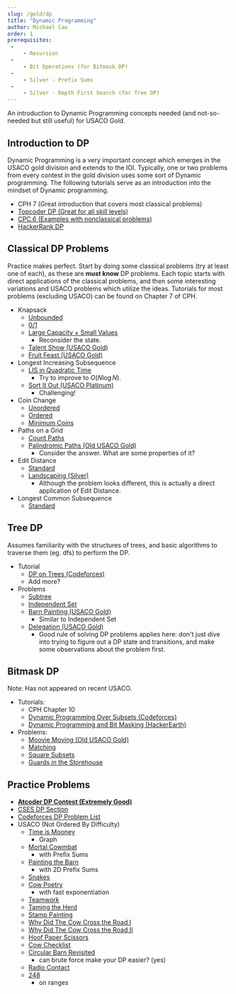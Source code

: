 ```yaml
---
slug: /gold/dp
title: "Dynamic Programming"
author: Michael Cao
order: 1
prerequisites: 
 - 
     - Recursion
 - 
     - Bit Operations (for Bitmask DP)
 - 
     - Silver - Prefix Sums
 -
     - Silver - Depth First Search (for Tree DP)
---
```


An introduction to Dynamic Programming concepts needed (and not-so-needed but still useful) for USACO Gold. 

<!-- END DESCRIPTION -->

## Introduction to DP

Dynamic Programming is a very important concept which emerges in the USACO gold division and extends to the IOI. Typically, one or two problems from every contest in the gold division uses some sort of Dynamic programming. The following tutorials serve as an introduction into the mindset of Dynamic programming.

 - CPH 7 (Great introduction that covers most classical problems)
 - [Topcoder DP (Great for all skill levels)](https://www.topcoder.com/community/competitive-programming/tutorials/dynamic-programming-from-novice-to-advanced/)
 - [CPC.6 (Examples with nonclassical problems)](https://github.com/SuprDewd/T-414-AFLV/tree/master/06_dynamic_programming)
 - [HackerRank DP](https://www.hackerrank.com/topics/dynamic-programming)

## Classical DP Problems

Practice makes perfect. Start by doing some classical problems (try at least one of each), as these are **must know** DP problems. Each topic starts with direct applications of the classical problems, and then some interesting variations and USACO problems which utilize the ideas. Tutorials for most problems (excluding USACO) can be found on Chapter 7 of CPH.

 * Knapsack
   * [Unbounded](https://www.hackerrank.com/challenges/unbounded-knapsack/problem)
   * [0/1](https://www.hackerrank.com/contests/srin-aadc03/challenges/classic-01-knapsack/problem)
   * [Large Capacity + Small Values](https://atcoder.jp/contests/dp/tasks/dp_e)
      * Reconsider the state.
   * [Talent Show (USACO Gold)](http://www.usaco.org/index.php?page=viewproblem2&cpid=839)
   * [Fruit Feast (USACO Gold)](http://www.usaco.org/index.php?page=viewproblem2&cpid=574)
 * Longest Increasing Subsequence
   * [LIS in Quadratic Time](https://leetcode.com/problems/longest-increasing-subsequence/)
      * Try to improve to $O(N\log N)$. 
   * [Sort It Out (USACO Platinum)](http://www.usaco.org/index.php?page=viewproblem2&cpid=865)
      * Challenging!
 * Coin Change
   * [Unordered](https://cses.fi/problemset/task/1635)
   * [Ordered](https://cses.fi/problemset/task/1636)
   * [Minimum Coins](https://cses.fi/problemset/task/1634)
 * Paths on a Grid
   * [Count Paths](https://atcoder.jp/contests/dp/tasks/dp_h)
   * [Palindromic Paths (Old USACO Gold)](http://www.usaco.org/index.php?page=viewproblem2&cpid=553)
      * Consider the answer. What are some properties of it?
 * Edit Distance
   * [Standard](https://www.hackerrank.com/contests/cse-830-homework-3/challenges/edit-distance)
   * [Landscaping (Silver)](http://www.usaco.org/index.php?page=viewproblem2&cpid=126)
      * Although the problem looks different, this is actually a direct application of Edit Distance.
 * Longest Common Subsequence
   * [Standard](https://leetcode.com/problems/longest-common-subsequence/)

## Tree DP

Assumes familiarity with the structures of trees, and basic algorithms to traverse them (eg. dfs) to perform the DP.

  * Tutorial
    * [DP on Trees (Codeforces)](https://codeforces.com/blog/entry/20935)
    * Add more?
  * Problems
    * [Subtree](https://atcoder.jp/contests/dp/tasks/dp_v)
    * [Independent Set](https://atcoder.jp/contests/dp/tasks/dp_p)
    * [Barn Painting (USACO Gold)](http://www.usaco.org/index.php?page=viewproblem2&cpid=766)
       * Similar to Independent Set
    * [Delegation (USACO Gold)](http://usaco.org/index.php?page=viewproblem2&cpid=1019)
       * Good rule of solving DP problems applies here: don't just dive into trying to figure out a DP state and transitions, and make some observations about the problem first.

## Bitmask DP

Note: Has not appeared on recent USACO.

 * Tutorials:
   * CPH Chapter 10
   * [Dynamic Programming Over Subsets (Codeforces)](https://codeforces.com/blog/entry/337)
   * [Dynamic Programming and Bit Masking (HackerEarth)](https://www.hackerearth.com/practice/algorithms/dynamic-programming/bit-masking/tutorial/)
 * Problems:
   * [Moovie Moving (Old USACO Gold)](http://www.usaco.org/index.php?page=viewproblem2&cpid=515)
   * [Matching](https://atcoder.jp/contests/dp/tasks/dp_o)
   * [Square Subsets](https://codeforces.com/contest/895/problem/C)
   * [Guards in the Storehouse](https://codeforces.com/problemset/problem/845/F)

## Practice Problems

 * **[Atcoder DP Contest (Extremely Good)](https://atcoder.jp/contests/dp/tasks)**
 * [CSES DP Section](https://cses.fi/problemset/list/)
 * [Codeforces DP Problem List](http://codeforces.com/blog/entry/325)
 * USACO (Not Ordered By Difficulty)
   * [Time is Mooney](http://www.usaco.org/index.php?page=viewproblem2&cpid=993)
     * Graph
   * [Mortal Cowmbat](http://usaco.org/index.php?page=viewproblem2&cpid=971)
     * with Prefix Sums
   * [Painting the Barn](http://usaco.org/index.php?page=viewproblem2&cpid=923)
     * with 2D Prefix Sums
   * [Snakes](http://www.usaco.org/index.php?page=viewproblem2&cpid=945)
   * [Cow Poetry](http://usaco.org/index.php?page=viewproblem2&cpid=897)
     * with fast exponentiation
   * [Teamwork](http://usaco.org/index.php?page=viewproblem2&cpid=863)
   * [Taming the Herd](http://www.usaco.org/index.php?page=viewproblem2&cpid=815)
   * [Stamp Painting](http://www.usaco.org/index.php?page=viewproblem2&cpid=791)
   * [Why Did The Cow Cross the Road I](http://www.usaco.org/index.php?page=viewproblem2&cpid=717)
   * [Why Did The Cow Cross the Road II](http://www.usaco.org/index.php?page=viewproblem2&cpid=718)
   * [Hoof Paper Scissors](http://www.usaco.org/index.php?page=viewproblem2&cpid=694)
   * [Cow Checklist](http://www.usaco.org/index.php?page=viewproblem2&cpid=670)
   * [Circular Barn Revisited](http://www.usaco.org/index.php?page=viewproblem2&cpid=622)
     * can brute force make your DP easier? (yes)
   * [Radio Contact](http://www.usaco.org/index.php?page=viewproblem2&cpid=598)
   * [248](http://www.usaco.org/index.php?page=viewproblem2&cpid=647)
     * on ranges
